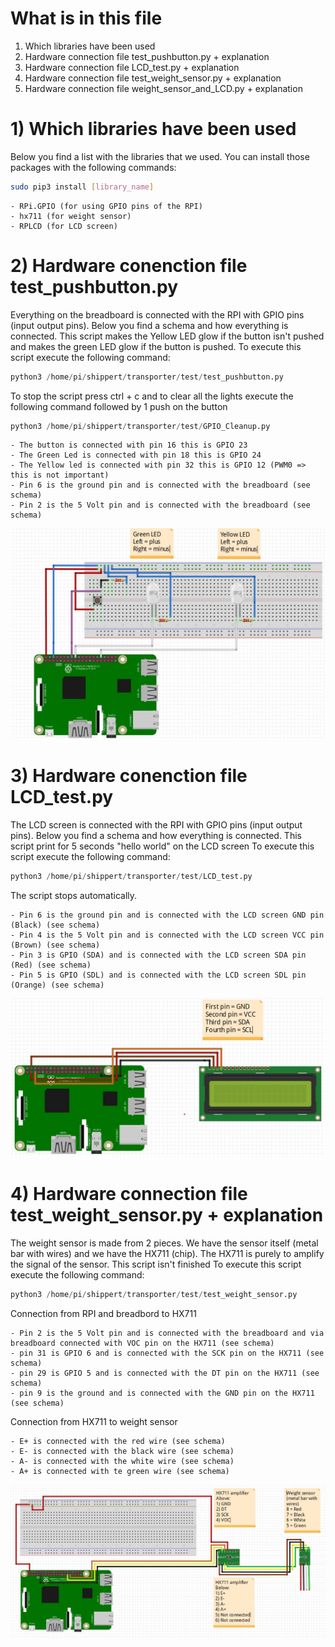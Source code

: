 # What is in this file
1) Which libraries have been used
2) Hardware connection file test_pushbutton.py + explanation
3) Hardware connection file LCD_test.py + explanation
4) Hardware connection file test_weight_sensor.py + explanation
5) Hardware connection file weight_sensor_and_LCD.py + explanation

# 1) Which libraries have been used
Below you find a list with the libraries that we used. 
You can install those packages with the following commands:

```bash
sudo pip3 install [library_name]
```

	- RPi.GPIO (for using GPIO pins of the RPI)
	- hx711 (for weight sensor)
	- RPLCD (for LCD screen)

# 2) Hardware conenction file test_pushbutton.py
Everything on the breadboard is connected with the RPI with GPIO pins (input output pins).
Below you find a schema and how everything is connected.
This script makes the Yellow LED glow if the button isn't pushed and makes the green LED glow if the button is pushed.
To execute this script execute the following command:

```python
python3 /home/pi/shippert/transporter/test/test_pushbutton.py
```

To stop the script press ctrl + c and to clear all the lights execute the following command followed by 1 push on the button

```python
python3 /home/pi/shippert/transporter/test/GPIO_Cleanup.py
```


    - The button is connected with pin 16 this is GPIO 23
    - The Green Led is connected with pin 18 this is GPIO 24
    - The Yellow led is connected with pin 32 this is GPIO 12 (PWM0 => this is not important)
    - Pin 6 is the ground pin and is connected with the breadboard (see schema)
    - Pin 2 is the 5 Volt pin and is connected with the breadboard (see schema)

![](schemas/schema-LED-Pushbutton.png)

# 3) Hardware conenction file LCD_test.py
The LCD screen is connected with the RPI with GPIO pins (input output pins).
Below you find a schema and how everything is connected.
This script print for 5 seconds "hello world" on the LCD screen
To execute this script execute the following command:

```python
python3 /home/pi/shippert/transporter/test/LCD_test.py
```

The script stops automatically.

    - Pin 6 is the ground pin and is connected with the LCD screen GND pin (Black) (see schema)
    - Pin 4 is the 5 Volt pin and is connected with the LCD screen VCC pin (Brown) (see schema)
    - Pin 3 is GPIO (SDA) and is connected with the LCD screen SDA pin (Red) (see schema)
    - Pin 5 is GPIO (SDL) and is connected with the LCD screen SDL pin (Orange) (see schema)

![](schemas/schema-LCD-Screen.png)


# 4) Hardware connection file test_weight_sensor.py + explanation
The weight sensor is made from 2 pieces. We have the sensor itself (metal bar with wires) and we have the HX711 (chip).
The HX711 is purely to amplify the signal of the sensor.
This script isn't finished
To execute this script execute the following command:

```python
python3 /home/pi/shippert/transporter/test/test_weight_sensor.py
```


Connection from RPI and breadbord to HX711

    - Pin 2 is the 5 Volt pin and is connected with the breadboard and via breadboard connected with VOC pin on the HX711 (see schema)
    - pin 31 is GPIO 6 and is connected with the SCK pin on the HX711 (see schema)
    - pin 29 is GPIO 5 and is connected with the DT pin on the HX711 (see schema)
    - pin 9 is the ground and is connected with the GND pin on the HX711 (see schema)

Connection from HX711 to weight sensor

    - E+ is connected with the red wire (see schema)
    - E- is connected with the black wire (see schema)
    - A- is connected with the white wire (see schema)
    - A+ is connected with te green wire (see schema)

![](schemas/schema-Weight-sensor.jpg)
